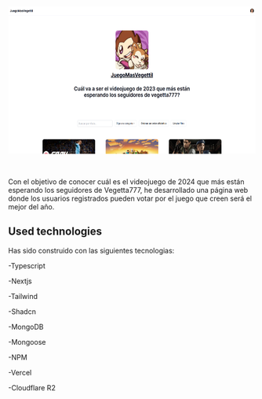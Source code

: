 <p align="center">
     <img src="appScreen.png" height="300px">

</p>

&nbsp;

Con el objetivo de conocer cuál es el videojuego de 2024 que más están esperando los seguidores de Vegetta777, he desarrollado una página web donde los usuarios registrados pueden votar por el juego que creen será el mejor del año.

## Used technologies

Has sido construido con las siguientes tecnologias:

-Typescript


-Nextjs


-Tailwind


-Shadcn


-MongoDB


-Mongoose


-NPM


-Vercel


-Cloudflare R2